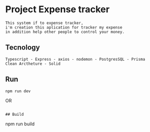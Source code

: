 # Project Expense tracker

```
This system if to expense tracker,
i'm creation this aplication for tracker my expense
in addition help other people to control your money.
```

## Tecnology

```
Typescript - Express - axios - nodemon - PostgresSQL - Prisma
Clean Arctheture - Solid
```

## Run

```
npm run dev
```
OR
```

## Build
```
npm run build
```
